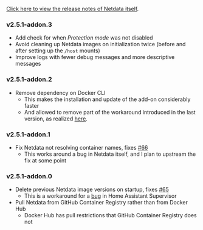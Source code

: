 <!-- https://developers.home-assistant.io/docs/add-ons/presentation#keeping-a-changelog -->

[Click here to view the release notes of Netdata itself](https://github.com/netdata/netdata/releases).

### v2.5.1-addon.3

- Add check for when _Protection mode_ was not disabled
- Avoid cleaning up Netdata images on initialization twice (before and after setting up the `/host` mounts)
- Improve logs with fewer debug messages and more descriptive messages

### v2.5.1-addon.2

- Remove dependency on Docker CLI
  - This makes the installation and update of the add-on considerably faster
  - And allowed to remove part of the workaround introduced in the last version, as realized [here](https://github.com/netdata/netdata/pull/20283#issuecomment-2881491522).

### v2.5.1-addon.1

- Fix Netdata not resolving container names, fixes [#66](https://github.com/felipecrs/netdata-hass-addon/issues/66)
  - This works around a bug in Netdata itself, and I plan to upstream the fix at some point

### v2.5.1-addon.0

- Delete previous Netdata image versions on startup, fixes [#65](https://github.com/felipecrs/netdata-hass-addon/issues/65)
  - This is a workaround for a [bug](https://github.com/home-assistant/supervisor/issues/3223) in Home Assistant Supervisor
- Pull Netdata from GitHub Container Registry rather than from Docker Hub
  - Docker Hub has pull restrictions that GitHub Container Registry does not
